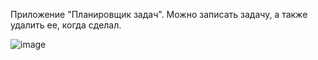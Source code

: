 Приложение "Планировщик задач". Можно записать задачу, а также удалить ее, когда сделал.


![image](https://user-images.githubusercontent.com/58069279/121688699-6e717300-cacc-11eb-95ea-1fe7d0d3373a.png)

